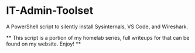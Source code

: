 # IT-Admin-Toolset
A PowerShell script to silently install Sysinternals, VS Code, and Wireshark. 

** This script is a portion of my homelab series, full writeups for that can be found on my website. Enjoy! **

